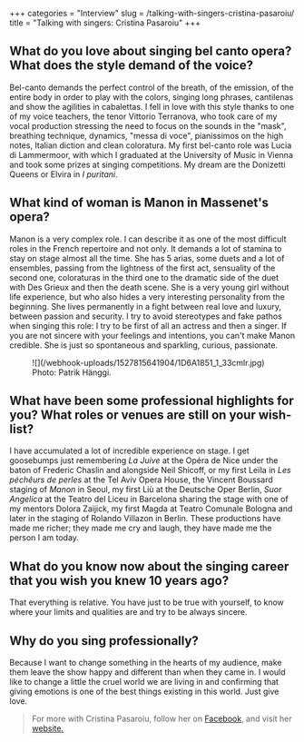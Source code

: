 +++
categories = "Interview"
slug = /talking-with-singers-cristina-pasaroiu/
title = "Talking with singers: Cristina Pasaroiu"
+++

## What do you love about singing bel canto opera? What does the style demand of the voice?

Bel-canto demands the perfect control of the breath, of the emission, of the entire body in order to play with the colors, singing long phrases, cantilenas and show the agilities in cabalettas. I fell in love with this style thanks to one of my voice teachers, the tenor Vittorio Terranova, who took care of my vocal production stressing the need to focus on the sounds in the "mask", breathing technique, dynamics, "messa di voce", pianissimos on the high notes, Italian diction and clean coloratura. My first bel-canto role was Lucia di Lammermoor, with which I graduated at the University of Music in Vienna and took some prizes at singing competitions. My dream are the Donizetti Queens or Elvira in *I puritani*.

## What kind of woman is Manon in Massenet's opera?

Manon is a very complex role. I can describe it as one of the most difficult roles in the French repertoire and not only. It demands a lot of stamina to stay on stage almost all the time. She has 5 arias, some duets and a lot of ensembles, passing from the lightness of the first act, sensuality of the second one, coloraturas in the third one to the dramatic side of the duet with Des Grieux and then the death scene. She is a very young girl without life experience, but who also hides a very interesting personality from the beginning. She lives permanently in a fight between real love and luxury, between passion and security. I try to avoid stereotypes and fake pathos when singing this role: I try to be first of all an actress and then a singer. If you are not sincere with your feelings and intentions, you can't make Manon credible. She is just so spontaneous and sparkling, curious, passionate.

<figure data-type="image">
![](/webhook-uploads/1527815641904/1D6A1851_1_33cmlr.jpg)
<figcaption>Photo: Patrik Hänggi.</figcaption>
</figure>

## What have been some professional highlights for you? What roles or venues are still on your wish-list?

I have accumulated a lot of incredible experience on stage. I get goosebumps just remembering *La Juive* at the Opéra de Nice under the baton of Frederic Chaslin and alongside Neil Shicoff, or my first Leïla in *Les péchêurs de perles* at the Tel Aviv Opera House, the Vincent Boussard staging of *Manon* in Seoul, my first Liù at the Deutsche Oper Berlin, *Suor Angelica* at the Teatro del Liceu in Barcelona sharing the stage with one of my mentors Dolora Zaijick, my first Magda at Teatro Comunale Bologna and later in the staging of Rolando Villazon in Berlin. These productions have made me richer; they made me cry and laugh, they have made me the person I am today.

## What do you know now about the singing career that you wish you knew 10 years ago?

That everything is relative. You have just to be true with yourself, to know where your limits and qualities are and try to be always sincere. 

## Why do you sing professionally?

Because I want to change something in the hearts of my audience, make them leave the show happy and different than when they came in. I would like to change a little the cruel world we are living in and confirming that giving emotions is one of the best things existing in this world. Just give love.

>For more with Cristina Pasaroiu, follow her on [Facebook](https://www.facebook.com/antoaneta.pasaroiu), and visit her [website.](http://cristina-pasaroiu.com/)
